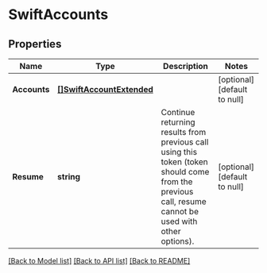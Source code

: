 # SwiftAccounts

## Properties
Name | Type | Description | Notes
------------ | ------------- | ------------- | -------------
**Accounts** | [**[]SwiftAccountExtended**](SwiftAccountExtended.md) |  | [optional] [default to null]
**Resume** | **string** | Continue returning results from previous call using this token (token should come from the previous call, resume cannot be used with other options). | [optional] [default to null]

[[Back to Model list]](../README.md#documentation-for-models) [[Back to API list]](../README.md#documentation-for-api-endpoints) [[Back to README]](../README.md)


